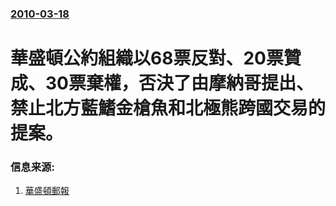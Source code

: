 ### [2010-03-18](/news/2010/03/18/index.md)

##### 
#  華盛頓公約組織以68票反對、20票贊成、30票棄權，否決了由摩納哥提出、禁止北方藍鰭金槍魚和北極熊跨國交易的提案。




### 信息来源:

1. [華盛頓郵報](http://www.washingtonpost.com/wp-dyn/content/article/2010/03/18/AR2010031805031.html)
